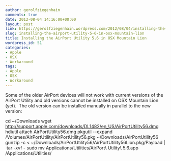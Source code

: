 ```yaml
---
author: gerolfziegenhain
comments: true
date: 2012-08-04 14:16:00+00:00
layout: post
link: https://gerolfziegenhain.wordpress.com/2012/08/04/installing-the-airport-utility-5-6-in-osx-mountain-lion/
slug: installing-the-airport-utility-5-6-in-osx-mountain-lion
title: Installing the AirPort Utility 5.6 in OSX Mountain Lion
wordpress_id: 51
categories:
- Apple
- OSX
- Workaround
tags:
- Apple
- OSX
- Workaround
---
```


Some of the older AirPort devices will not work with current versions of the AirPort Utility and old versions cannot be installed on OSX Mountain Lion (yet).  The old version can be installed manually in parallel to the new version:

cd ~/Downloads
wget http://support.apple.com/downloads/DL1482/en_US/AirPortUtility56.dmg
hdiutil attach AirPortUtility56.dmg
pkgutil --expand /Volumes/AirPortUtility/AirPortUtility56.pkg ~/Downloads/AirPortUtility56
gunzip -c < ~/Downloads/AirPortUtility56/AirPortUtility56Lion.pkg/Payload |  tar -xvf -
sudo mv Applications/Utilities/AirPort\ Utility\ 5.6.app /Applications/Utilities/




